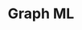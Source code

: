 ---
title: Graph ML
layout: collection
permalink: /graph/
collection: graph
entries_layout: grid
classes: wide
---